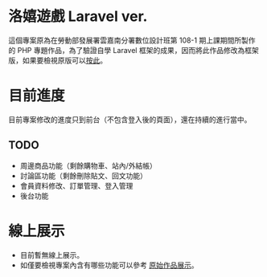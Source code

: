 # 洛嬉遊戲 Laravel ver.
這個專案原為在勞動部發展署雲嘉南分署數位設計班第 108-1 期上課期間所製作的 PHP 專題作品，為了驗證自學 Laravel 框架的成果，因而將此作品修改為框架版，如果要檢視原版可以[按此](https://github.com/samuikaze/IndependentStudyfForPHP)。

# 目前進度
目前專案修改的進度只到前台（不包含登入後的頁面），還在持續的進行當中。

## TODO
* 周邊商品功能（剩餘購物車、站內/外結帳）
* 討論區功能（剩餘刪除貼文、回文功能）
* 會員資料修改、訂單管理、登入管理
* 後台功能

# 線上展示
* 目前暫無線上展示。
* 如僅要檢視專案內含有哪些功能可以參考 [原始作品展示](http://sksk108.000webhostapp.com/)。
